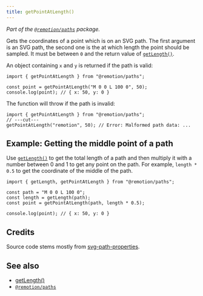 ```yaml
---
title: getPointAtLength()
---
```


_Part of the [`@remotion/paths`](/docs/paths) package._

Gets the coordinates of a point which is on an SVG path.
The first argument is an SVG path, the second one is the at which length the point should be sampled. It must be between `0` and the return value of [`getLength()`](/docs/paths/get-length).

An object containing `x` and `y` is returned if the path is valid:

```tsx twoslash
import { getPointAtLength } from "@remotion/paths";

const point = getPointAtLength("M 0 0 L 100 0", 50);
console.log(point); // { x: 50, y: 0 }
```

The function will throw if the path is invalid:

```tsx twoslash
import { getPointAtLength } from "@remotion/paths";
// ---cut---
getPointAtLength("remotion", 50); // Error: Malformed path data: ...
```

## Example: Getting the middle point of a path

Use [`getLength()`](/docs/paths/get-length) to get the total length of a path and then multiply it with a number between 0 and 1 to get any point on the path. For example, `length * 0.5` to get the coordinate of the middle of the path.

```tsx twoslash
import { getLength, getPointAtLength } from "@remotion/paths";

const path = "M 0 0 L 100 0";
const length = getLength(path);
const point = getPointAtLength(path, length * 0.5);

console.log(point); // { x: 50, y: 0 }
```

## Credits

Source code stems mostly from [svg-path-properties](https://www.npmjs.com/package/svg-path-properties).

## See also

- [getLength()](/docs/paths/get-length)
- [`@remotion/paths`](/docs/paths)
